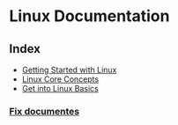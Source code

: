 # Linux Documentation

## Index

- [Getting Started with Linux](basic/start-with-linux/index.md)
- [Linux Core Concepts](common/linux-core-concepts/index.md)
- [Get into Linux Basics](common/linux-basics/index.md)


### [Fix documentes](release/FIXME.md)